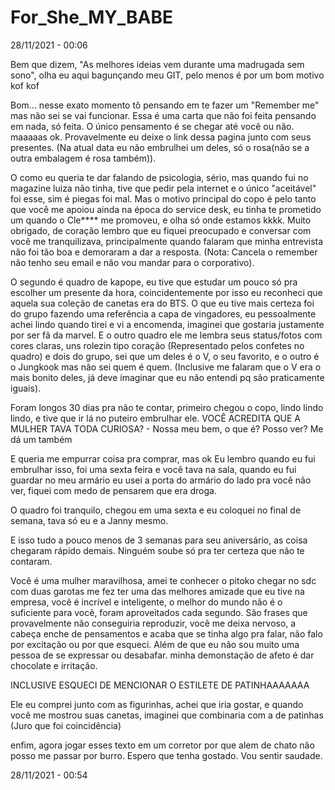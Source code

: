 # For_She_MY_BABE

28/11/2021 - 00:06

Bem que dizem, "As melhores ideias vem durante uma madrugada sem sono", olha eu aqui bagunçando meu GIT, pelo menos é por um bom motivo kof kof

Bom... nesse exato momento tô pensando em te fazer um "Remember me" mas não sei se vai funcionar.
Essa é uma carta que não foi feita pensando em nada, só feita. O único pensamento é se chegar até você ou não.
maaaaas ok.
Provavelmente eu deixe o link dessa pagina junto com seus presentes.
(Na atual data eu não embrulhei um deles, só o rosa(não se a outra embalagem é rosa também)).

  O como eu queria te dar falando de psicologia, sério, mas quando fui no magazine luiza não tinha, tive que pedir pela internet e o único "aceitável" foi esse, sim é piegas foi mal.
  Mas o motivo principal do copo é pelo tanto que você me apoiou ainda na época do service desk, eu tinha te prometido um quando o Cle**** me promoveu, e olha só onde estamos kkkk. Muito obrigado, de coração lembro que eu fiquei preocupado e conversar com você me tranquilizava, principalmente quando falaram que minha entrevista não foi tão boa e demoraram a dar a resposta. (Nota: Cancela o remember não tenho seu email e não vou mandar para o corporativo).
    
   O segundo é quadro de kapope, eu tive que estudar um pouco só pra escolher um presente da hora, coincidentemente por isso eu reconheci que aquela sua coleção de canetas era do BTS.
   O que eu tive mais certeza foi do grupo fazendo uma referência a capa de vingadores, eu pessoalmente achei lindo quando tirei e vi a encomenda, imaginei que gostaria justamente por ser fã da marvel. E o outro quadro ele me lembra seus status/fotos com cores claras, uns rolezin tipo coração (Representado pelos confetes no quadro) e dois do grupo, sei que um deles é o V, o seu favorito, e o outro é o Jungkook mas não sei quem é quem. (Inclusive me falaram que o V era o mais bonito deles, já deve imaginar que eu não entendi pq são praticamente iguais).
    
   Foram longos 30 dias pra não te contar, primeiro chegou o copo, lindo lindo lindo, e tive que ir lá no puteiro embrulhar ele. 
   VOCÊ ACREDITA QUE A MULHER TAVA TODA CURIOSA? 
    - Nossa meu bem, o que é? Posso ver? Me dá um também
    
   E queria me empurrar coisa pra comprar, mas ok
   Eu lembro quando eu fui embrulhar isso, foi uma sexta feira e você tava na sala, quando eu fui guardar no meu armário eu usei a porta do armário do lado pra você não ver, fiquei com medo de pensarem que era droga.
  
  O quadro foi tranquilo, chegou em uma sexta e eu coloquei no final de semana, tava só eu e a Janny mesmo.
  
  E isso tudo a pouco menos de 3 semanas para seu aniversário, as coisa chegaram rápido demais. Ninguém soube só pra ter certeza que não te contaram.
  
  Você é uma mulher maravilhosa, amei te conhecer o pitoko chegar no sdc com duas garotas me fez ter uma das melhores amizade que eu tive na empresa, você é incrível e inteligente, o melhor do mundo não é o suficiente para você, foram aproveitados cada segundo.
  São frases que provavelmente não conseguiria reproduzir, você me deixa nervoso, a cabeça enche de pensamentos e acaba que se tinha algo pra falar, não falo por excitação ou por que esqueci. Além de que eu não sou muito uma pessoa de se expressar ou desabafar. minha demonstação de afeto é dar chocolate e irritação.
  
  INCLUSIVE ESQUECI DE MENCIONAR O ESTILETE DE PATINHAAAAAAA
  
  Ele eu comprei junto com as figurinhas, achei que iria gostar, e quando você me mostrou suas canetas, imaginei que combinaria com a de patinhas (Juro que foi coincidência)
  
  enfim, agora jogar esses texto em um corretor por que alem de chato não posso me passar por burro. Espero que tenha gostado. Vou sentir saudade.
  
28/11/2021 - 00:54
